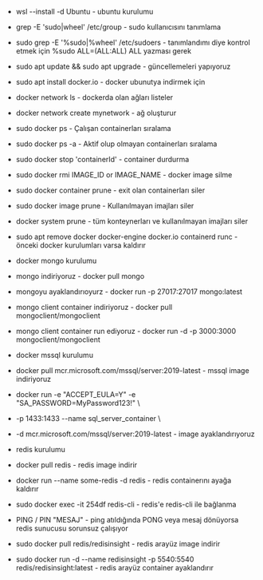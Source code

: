 - wsl --install -d Ubuntu - ubuntu kurulumu
- grep -E 'sudo|wheel' /etc/group - sudo kullanıcısını tanımlama
- sudo grep -E '%sudo|%wheel' /etc/sudoers - tanımlandımı diye kontrol etmek için %sudo ALL=(ALL:ALL) ALL yazması gerek
- sudo apt update && sudo apt upgrade - güncellemeleri yapıyoruz
- sudo apt install docker.io - docker ubunutya indirmek için

- docker network ls - dockerda olan ağları listeler
- docker network create mynetwork - ağ oluşturur
- sudo docker ps - Çalışan containerları sıralama 
- sudo docker ps -a - Aktif olup olmayan containerları sıralama
- sudo docker stop 'containerId' - container durdurma
- sudo docker rmi IMAGE_ID or IMAGE_NAME - docker image silme
- sudo docker container prune - exit olan containerları siler
- sudo docker image prune - Kullanılmayan imajları siler
- docker system prune - tüm konteynerları ve kullanılmayan imajları siler
- sudo apt remove docker docker-engine docker.io containerd runc - önceki docker kurulumları varsa kaldırır

- docker mongo kurulumu 
- mongo indiriyoruz - docker pull mongo
- mongoyu ayaklandırıoyurz - docker run -p 27017:27017 mongo:latest 
- mongo client container indiriyoruz -  docker pull mongoclient/mongoclient
- mongo client container run ediyoruz - docker run -d -p 3000:3000 mongoclient/mongoclient

- docker mssql kurulumu
- docker pull mcr.microsoft.com/mssql/server:2019-latest - mssql image indiriyoruz
- docker run -e "ACCEPT_EULA=Y" -e "SA_PASSWORD=MyPassword123!" \
- -p 1433:1433 --name sql_server_container \
- -d mcr.microsoft.com/mssql/server:2019-latest - image ayaklandırıyoruz

- redis kurulumu
- docker pull redis - redis image indirir
- docker run --name some-redis -d redis - redis containerını ayağa kaldırır
- sudo docker exec -it 254df redis-cli - redis'e redis-cli ile bağlanma
- PING / PIN "MESAJ" - ping atıldığında PONG veya mesaj dönüyorsa redis sunucusu sorunsuz çalışıyor 
- sudo docker pull redis/redisinsight - redis arayüz image indirir
- sudo docker run -d --name redisinsight -p 5540:5540 redis/redisinsight:latest - redis arayüz container ayaklandırır
